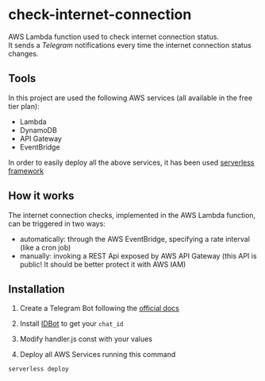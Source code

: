 # check-internet-connection

AWS Lambda function used to check internet connection status.<br>
It sends a <em>Telegram</em> notifications every time the internet connection status changes.

## Tools

In this project are used the following AWS services (all available in the free tier plan):
- Lambda
- DynamoDB
- API Gateway
- EventBridge

In order to easily deploy all the above services, it has been used [serverless framework](https://www.serverless.com/)

## How it works

The internet connection checks, implemented in the AWS Lambda function, can be triggered in two ways:
- automatically: through the AWS EventBridge, specifying a rate interval (like a cron job)
- manually: invoking a REST Api exposed by AWS API Gateway (this API is public! It should be better protect it with AWS IAM)

## Installation

1. Create a Telegram Bot following the [official docs](https://core.telegram.org/bots#6-botfather)

2. Install [IDBot](https://botostore.com/c/myidbot/) to get your `chat_id`

3. Modify handler.js const with your values
    

4. Deploy all AWS Services running this command

```shell
serverless deploy
```
